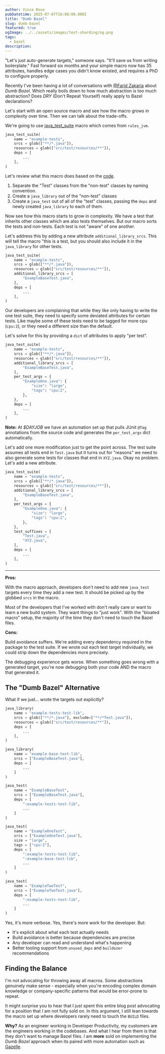```yaml
---
author: Vince Rose
pubDatetime: 2025-07-07T16:00:00.000Z
title: "Dumb Bazel"
slug: dumb-bazel
featured: true
ogImage: ../../assets/images/test-sharding/og.png
tags:
  - bazel
description:
---
```


"Let's just auto-generate targets," someone says. "It'll save us from writing boilerplate." Fast forward six months and your simple macro now has 35 attributes, handles edge cases you didn't know existed, and requires a PhD to configure properly.

Recently I've been having a lot of conversations with [@Farid Zakaria](https://fzakaria.com/) about _Dumb Bazel_. Which really boils down to how much abstraction is too much abstraction? Does _DRY_ (Don't Repeat Yourself) really apply to Bazel declarations?

Let's start with an open source macro and see how the macro grows in complexity over time. Then we can talk about the trade-offs.

We're going to use [java_test_suite](https://github.com/vinnybod/rules_jvm/blob/0bef82e8d7038a6628faad06b9a57d10e536c2c5/java/private/create_jvm_test_suite.bzl#L26-L129) macro which comes from `rules_jvm`.

```py
java_test_suite(
    name = "example-tests",
    srcs = glob(["**/*.java"]),
    resources = glob(["src/test/resources/**"]),
    deps = [
        ...
    ],
)
```

Let's review what this macro does based on the [code](https://github.com/vinnybod/rules_jvm/blob/0bef82e8d7038a6628faad06b9a57d10e536c2c5/java/private/create_jvm_test_suite.bzl#L26-L129).

1. Separate the "Test" classes from the "non-test" classes by naming convention.
2. Create a `java_library` out of the "non-test" classes
3. Create a `java_test` out of all of the "test" classes, passing the `deps` and newly created `java_library` to each of them.

Now see how this macro starts to grow in complexity. We have a test that inherits other classes which are also tests themselves. But our macro sorts the tests and non-tests. Each test is not "aware" of one another.

Let's address this by adding a new attribute `additional_library_srcs`. This will tell the macro "this is a test, but you should also include it in the `java_library` for other tests.

```py
java_test_suite(
    name = "example-tests",
    srcs = glob(["**/*.java"]),
    resources = glob(["src/test/resources/**"]),
    additional_library_srcs = [
        "ExampleBaseTest.java",
    ],
    deps = [
        ...
    ],
)
```

Our developers are complaining that while they like only having to write the one test suite, they need to specify some deviated attributes for certain tests. Like maybe some of these tests need to be tagged for more cpu (`cpu:2`), or they need a different size than the default.

Let's solve for this by providing a `dict` of attributes to apply "per test".

```py
java_test_suite(
    name = "example-tests",
    srcs = glob(["**/*.java"]),
    resources = glob(["src/test/resources/**"]),
    additional_library_srcs = [
        "ExampleBaseTest.java",
    ],
    per_test_args = {
        "ExampleOne.java": {
            "size": "large",
            "tags": "cpu:2",
        },
    },
    deps = [
        ...
    ],
)
```

**Note:** At _$DAYJOB_ we have an automation set up that pulls JUnit `@Tag` annotations from the source code and generates the `per_test_args` dict automatically.

Let's add one more modification just to get the point across. The test suite assumes all tests end in `Test.java` but it turns out for "reasons" we need to also generate some tests for classes that end in `XYZ.java`. Okay no problem. Let's add a new attribute.

```py
java_test_suite(
    name = "example-tests",
    srcs = glob(["**/*.java"]),
    resources = glob(["src/test/resources/**"]),
    additional_library_srcs = [
        "ExampleBaseTest.java",
    ],
    per_test_args = {
        "ExampleOne.java": {
            "size": "large",
            "tags": "cpu:2",
        },
    },
    test_suffixes = [
        "Test.java",
        "XYZ.java",
    ],
    deps = [
        ...
    ],
)
```

---

**Pros:**

With the macro approach, developers don't need to add new `java_test` targets every time they add a new test. It should be picked up by the globbed `srcs` in the macro.

Most of the developers that I've worked with don't really care or want to learn a new build system. They want things to "just work". With the "bloated macro" setup, the majority of the time they don't need to touch the Bazel files.

**Cons:**

Build avoidance suffers. We're adding every dependency required in the package to the test suite. If we wrote out each test target individually, we could strip down the dependencies more precisely.

The debugging experience gets worse. When something goes wrong with a generated target, you're now debugging both your code AND the macro that generated it.

## The "Dumb Bazel" Alternative

What if we just... wrote the targets out explicitly?

```py
java_library(
    name = "example-tests-test-lib",
    srcs = glob(["**/*.java"], exclude=["**/*Test.java"]),
    resources = glob(["src/test/resources/**"]),
    deps = [
        ...
    ],
)

java_library(
    name = "example-base-test-lib",
    srcs = ["ExampleBaseTest.java"],
    deps = [
        ...
    ]
)

java_test(
    name = "ExampleBaseTest",
    srcs = ["ExampleBaseTest.java"],
    deps = [
        ":example-tests-test-lib",
        ...
    ]
)

java_test(
    name = "ExampleOneTest",
    srcs = ["ExampleOneTest.java"],
    size = "large",
    tags = ["cpu:2"],
    deps = [
        ":example-tests-test-lib",
        ":example-base-test-lib",
        ...
    ]
)

java_test(
    name = "ExampleTwoTest",
    srcs = ["ExampleTwoTest.java"],
    deps = [
        ":example-tests-test-lib",
        ...
    ]
)
```

Yes, it's more verbose. Yes, there's more work for the developer. But:

- It's explicit about what each test actually needs
- Build avoidance is better because dependencies are precise
- Any developer can read and understand what's happening
- Better tooling support from `unused_deps` and `buildozer` recommendations

## Finding the Balance

I'm not advocating for throwing away all macros. Some abstractions genuinely make sense - especially when you're encoding complex domain knowledge or company-specific patterns that would be error-prone to repeat.

It might surprise you to hear that I just spent this entire blog post advocating for a position that _I_ am not fully sold on. In this argument, I still lean towards the macro set up where developers rarely need to touch the `BUILD` files.

**Why?** As an engineer working in Developer Productivity, my customers are the engineers working in the codebases. And what I hear from them is that they don't want to manage Bazel files. I am **more** sold on implementing the _Dumb Bazel_ approach when its paired with more automation such as [Gazelle](https://github.com/bazel-contrib/bazel-gazelle).
